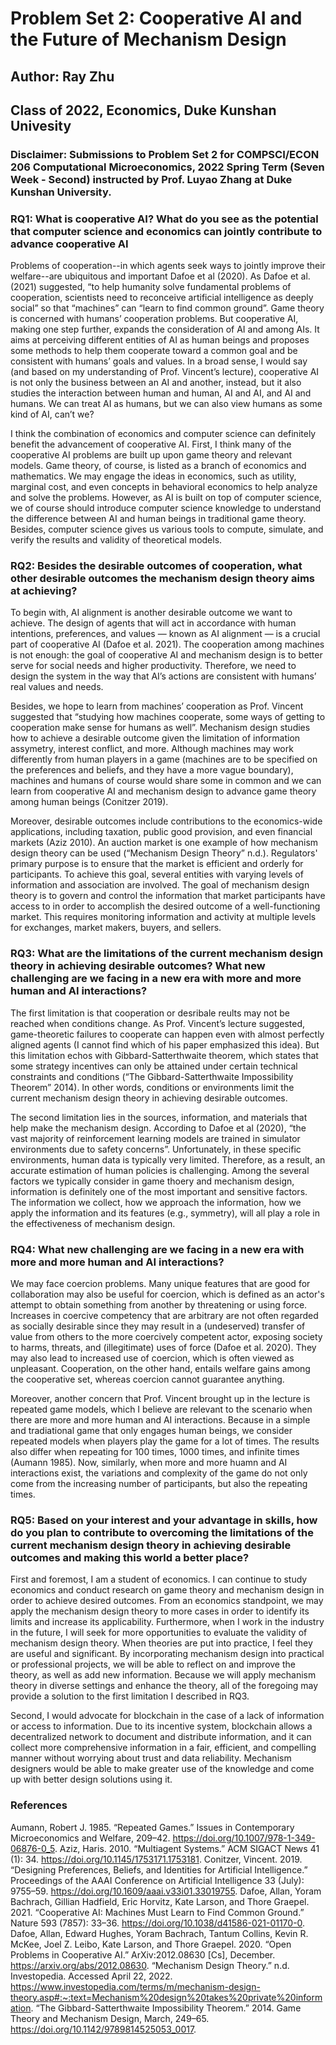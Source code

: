 # Problem Set 2: Cooperative AI and the Future of Mechanism Design


## Author: Ray Zhu

## Class of 2022, Economics, Duke Kunshan Univesity

 
### Disclaimer: Submissions to Problem Set 2 for COMPSCI/ECON 206 Computational Microeconomics, 2022 Spring Term (Seven Week - Second) instructed by Prof. Luyao Zhang at Duke Kunshan University.


### RQ1: What is cooperative AI? What do you see as the potential that computer science and economics can jointly contribute to advance cooperative AI

Problems of cooperation--in which agents seek ways to jointly improve their welfare--are ubiquitous and important Dafoe et al (2020). As Dafoe et al. (2021) suggested, “to help humanity solve fundamental problems of cooperation, scientists need to reconceive artificial intelligence as deeply social” so that “machines” can “learn to find common ground”. Game theory is concerned with humans’ cooperation problems. But cooperative AI, making one step further, expands the consideration of AI and among AIs. It aims at perceiving different entities of AI as human beings and proposes some methods to help them cooperate toward a common goal and be consistent with humans’ goals and values. In a broad sense, I would say (and based on my understanding of Prof. Vincent’s lecture), cooperative AI is not only the business between an AI and another, instead, but it also studies the interaction between human and human, AI and AI, and AI and humans. We can treat AI as humans, but we can also view humans as some kind of AI, can’t we? 

I think the combination of economics and computer science can definitely benefit the advancement of cooperative AI. First, I think many of the cooperative AI problems are built up upon game theory and relevant models. Game theory, of course, is listed as a branch of economics and mathematics. We may engage the ideas in economics, such as utility, marginal cost, and even concepts in behavioral economics to help analyze and solve the problems. However, as AI is built on top of computer science, we of course should introduce computer science knowledge to understand the difference between AI and human beings in traditional game theory. Besides, computer science gives us various tools to compute, simulate, and verify the results and validity of theoretical models.


### RQ2: Besides the desirable outcomes of cooperation, what other desirable outcomes the mechanism design theory aims at achieving?

To begin with, AI alignment is another desirable outcome we want to achieve. The design of agents that will act in accordance with human intentions, preferences, and values — known as AI alignment — is a crucial part of cooperative AI (Dafoe et al. 2021). The cooperation among machines is not enough: the goal of cooperative AI and mechanism design is to better serve for social needs and higher productivity. Therefore, we need to design the system in the way that AI’s actions are consistent with humans’ real values and needs.

Besides, we hope to learn from machines’ cooperation as Prof. Vincent suggested that “studying how machines cooperate, some ways of getting to cooperation make sense for humans as well”. Mechanism design studies how to achieve a desirable outcome given the limitation of information assymetry, interest conflict, and more. Although machines may work differently from human players in a game (machines are to be specified on the preferences and beliefs, and they have a more vague boundary), machines and humans of course would share some in common and we can learn from cooperative AI and mechanism design to advance game theory among human beings (Conitzer 2019).

Moreover, desirable outcomes include contributions to the economics-wide applications, including taxation, public good provision, and even financial markets (Aziz 2010). An auction market is one example of how mechanism design theory can be used (“Mechanism Design Theory” n.d.). Regulators' primary purpose is to ensure that the market is efficient and orderly for participants. To achieve this goal, several entities with varying levels of information and association are involved. The goal of mechanism design theory is to govern and control the information that market participants have access to in order to accomplish the desired outcome of a well-functioning market. This requires monitoring information and activity at multiple levels for exchanges, market makers, buyers, and sellers.


### RQ3: What are the limitations of the current mechanism design theory in achieving desirable outcomes? What new challenging are we facing in a new era with more and more human and AI interactions?

The first limitation is that cooperation or desribale reults may not be reached when conditions change. As Prof. Vincent’s lecture suggested, game-theoretic failures to cooperate can happen even with almost perfectly aligned agents (I cannot find which of his paper emphasized this idea). But this limitation echos with Gibbard-Satterthwaite theorem, which states that some strategy incentives can only be attained under certain technical constraints and conditions (“The Gibbard-Satterthwaite Impossibility Theorem” 2014). In other words, conditions or environments limit the current mechanism design theory in achieving desirable outcomes.

The second limitation lies in the sources, information, and materials that help make the mechanism design. According to Dafoe et al (2020), “the vast majority of reinforcement learning models are trained in simulator environments due to safety concerns”. Unfortunately, in these specific environments, human data is typically very limited. Therefore, as a result, an accurate estimation of human policies is challenging. Among the several factors we typically consider in game thoery and mechanism design, information is definitely one of the most important and sensitive factors. The information we collect, how we approach the information, how we apply the information and its features (e.g., symmetry), will all play a role in the effectiveness of mechanism design.

### RQ4: What new challenging are we facing in a new era with more and more human and AI interactions?

We may face coercion problems. Many unique features that are good for collaboration may also be useful for coercion, which is defined as an actor's attempt to obtain something from another by threatening or using force. Increases in coercive competency that are arbitrary are not often regarded as socially desirable since they may result in a (undeserved) transfer of value from others to the more coercively competent actor, exposing society to harms, threats, and (illegitimate) uses of force (Dafoe et al. 2020). They may also lead to increased use of coercion, which is often viewed as unpleasant. Cooperation, on the other hand, entails welfare gains among the cooperative set, whereas coercion cannot guarantee anything.

Moreover, another concern that Prof. Vincent brought up in the lecture is repeated game models, which I believe are relevant to the scenario when there are more and more human and AI interactions. Because in a simple and tradiational game that only engages human beings, we consider repeated models when players play the game for a lot of times. The results also differ when repeating for 100 times, 1000 times, and infinite times (Aumann 1985). Now, similarly, when more and more huamn and AI interactions exist, the variations and complexity of the game do not only come from the increasing number of participants, but also the repeating times. 

### RQ5: Based on your interest and your advantage in skills, how do you plan to contribute to overcoming the limitations of the current mechanism design theory in achieving desirable outcomes and making this world a better place?
First and foremost, I am a student of economics. I can continue to study economics and conduct research on game theory and mechanism design in order to achieve desired outcomes. From an economics standpoint, we may apply the mechanism design theory to more cases in order to identify its limits and increase its applicability. Furthermore, when I work in the industry in the future, I will seek for more opportunities to evaluate the validity of mechanism design theory. When theories are put into practice, I feel they are useful and significant. By incorporating mechanism design into practical or professional projects, we will be able to reflect on and improve the theory, as well as add new information. Because we will apply mechanism theory in diverse settings and enhance the theory, all of the foregoing may provide a solution to the first limitation I described in RQ3.

Second, I would advocate for blockchain in the case of a lack of information or access to information. Due to its incentive system, blockchain allows a decentralized network to document and distribute information, and it can collect more comprehensive information in a fair, efficient, and compelling manner without worrying about trust and data reliability. Mechanism designers would be able to make greater use of the knowledge and come up with better design solutions using it.


### References

Aumann, Robert J. 1985. “Repeated Games.” Issues in Contemporary Microeconomics and Welfare, 209–42. https://doi.org/10.1007/978-1-349-06876-0_5.
Aziz, Haris. 2010. “Multiagent Systems.” ACM SIGACT News 41 (1): 34. https://doi.org/10.1145/1753171.1753181.
Conitzer, Vincent. 2019. “Designing Preferences, Beliefs, and Identities for Artificial Intelligence.” Proceedings of the AAAI Conference on Artificial Intelligence 33 (July): 9755–59. https://doi.org/10.1609/aaai.v33i01.33019755.
Dafoe, Allan, Yoram Bachrach, Gillian Hadfield, Eric Horvitz, Kate Larson, and Thore Graepel. 2021. “Cooperative AI: Machines Must Learn to Find Common Ground.” Nature 593 (7857): 33–36. https://doi.org/10.1038/d41586-021-01170-0.
Dafoe, Allan, Edward Hughes, Yoram Bachrach, Tantum Collins, Kevin R. McKee, Joel Z. Leibo, Kate Larson, and Thore Graepel. 2020. “Open Problems in Cooperative AI.” ArXiv:2012.08630 [Cs], December. https://arxiv.org/abs/2012.08630.
“Mechanism Design Theory.” n.d. Investopedia. Accessed April 22, 2022. https://www.investopedia.com/terms/m/mechanism-design-theory.asp#:~:text=Mechanism%20design%20takes%20private%20information.
“The Gibbard-Satterthwaite Impossibility Theorem.” 2014. Game Theory and Mechanism Design, March, 249–65. https://doi.org/10.1142/9789814525053_0017.

